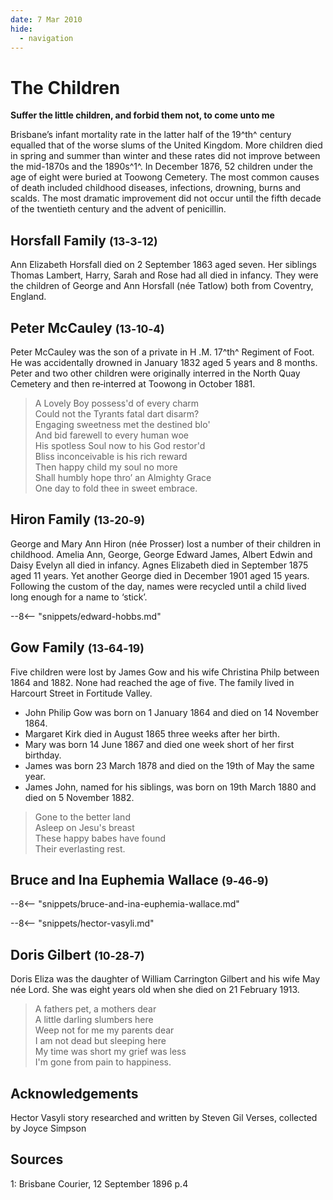 ```yaml
---
date: 7 Mar 2010
hide:
  - navigation
---
```


#  The Children  

**Suffer the little children, and forbid them not, to come unto me**

Brisbane’s infant mortality rate in the latter half of the 19^th^ century equalled that of the worse slums of the United Kingdom. More children died in spring and summer than winter and these rates did not improve between the mid-1870s and the 1890s^1^. In December 1876, 52 children under the age of eight were buried at Toowong Cemetery. The most common causes of death included childhood diseases, infections, drowning, burns and scalds. The most dramatic improvement did not occur until the fifth decade of the twentieth century and the advent of penicillin.

## Horsfall Family <small>(13‑3‑12)</small>

Ann Elizabeth Horsfall died on 2 September 1863 aged seven. Her siblings Thomas Lambert, Harry, Sarah and Rose had all died in infancy. They were the children of George and Ann Horsfall (née Tatlow) both from Coventry, England.

## Peter McCauley <small>(13‑10‑4)</small>

Peter McCauley was the son of a private in H .M. 17^th^ Regiment of Foot. He was accidentally drowned in January 1832 aged 5 years and 8 months. Peter and two other children were originally interred in the North Quay Cemetery and then re‑interred at Toowong in October 1881.
 
> A Lovely Boy possess'd of every charm <br>
> Could not the Tyrants fatal dart disarm?  <br>
> Engaging sweetness met the destined blo'  <br>
> And bid farewell to every human woe <br>
> His spotless Soul now to his God restor'd <br> 
> Bliss inconceivable is his rich reward <br>
> Then happy child my soul no more <br>
> Shall humbly hope thro’ an Almighty Grace  <br>
> One day to fold thee in sweet embrace. <br>

## Hiron Family <small>(13‑20‑9)</small>

George and Mary Ann Hiron (née Prosser) lost a number of their children in childhood. Amelia Ann, George, George Edward James, Albert Edwin and Daisy Evelyn all died in infancy. Agnes Elizabeth died in September 1875 aged 11 years. Yet another George died in December 1901 aged 15 years. Following the custom of the day, names were recycled until a child lived long enough for a name to ‘stick’.

--8<-- "snippets/edward-hobbs.md"

## Gow Family <small>(13‑64‑19)</small>

Five children were lost by James Gow and his wife Christina Philp between 1864 and 1882. None had reached the age of five. The family lived in Harcourt Street in Fortitude Valley. 

- John Philip Gow was born on 1 January 1864 and died on 14 November 1864. 
- Margaret Kirk died in August 1865 three weeks after her birth. 
- Mary was born 14 June 1867 and died one week short of her first birthday. 
- James was born 23 March 1878 and died on the 19th of May the same year. 
- James John, named for his siblings, was born on 19th March 1880 and died on 5 November 1882.

> Gone to the better land <br>
> Asleep on Jesu's breast <br>
> These happy babes have found <br> 
> Their everlasting rest. <br>

## Bruce and Ina Euphemia Wallace <small>(9‑46‑9)</small>

--8<-- "snippets/bruce-and-ina-euphemia-wallace.md"

--8<-- "snippets/hector-vasyli.md"

## Doris Gilbert <small>(10‑28‑7)</small>

Doris Eliza was the daughter of William Carrington Gilbert and his wife May née Lord. She was eight years old when she died on 21 February 1913.

> A fathers pet, a mothers dear <br>
> A little darling slumbers here <br>
> Weep not for me my parents dear <br>
> I am not dead but sleeping here <br>
> My time was short my grief was less  <br>
> I'm gone from pain to happiness. <br>

## Acknowledgements

Hector Vasyli story researched and written by Steven Gil Verses, collected by Joyce Simpson

## Sources

1: Brisbane Courier, 12 September 1896 p.4


<!--
<div class="noprint" markdown="1">
## Brochure

**[Download this walk](../assets/guides/children.pdf)** - designed to be printed and folded in half to make an A5 brochure.

</div>
-->
